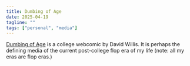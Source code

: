 ```yaml
---
title: Dumbing of Age
date: 2025-04-19
tagline: ""
tags: ["personal", "media"]
---
```


[Dumbing of Age](https://dumbingofage.com) is a college webcomic by David Willis. It is perhaps the defining media of the current post-college flop era of my life (note: all my eras are flop eras.)
